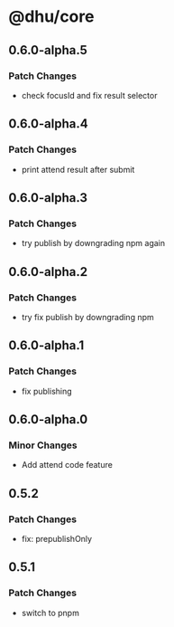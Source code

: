 # @dhu/core

## 0.6.0-alpha.5

### Patch Changes

- check focusId and fix result selector

## 0.6.0-alpha.4

### Patch Changes

- print attend result after submit

## 0.6.0-alpha.3

### Patch Changes

- try publish by downgrading npm again

## 0.6.0-alpha.2

### Patch Changes

- try fix publish by downgrading npm

## 0.6.0-alpha.1

### Patch Changes

- fix publishing

## 0.6.0-alpha.0

### Minor Changes

- Add attend code feature

## 0.5.2

### Patch Changes

- fix: prepublishOnly

## 0.5.1

### Patch Changes

- switch to pnpm
